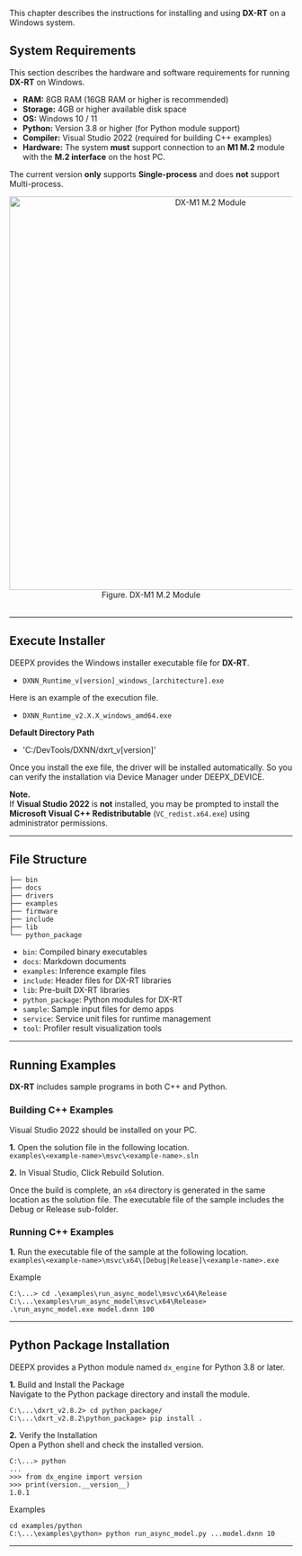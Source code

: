 This chapter describes the instructions for installing and using **DX-RT** on a Windows system.  

## System Requirements  

This section describes the hardware and software requirements for running **DX-RT** on Windows.  

- **RAM:** 8GB RAM (16GB RAM or higher is recommended)
- **Storage:** 4GB or higher available disk space
- **OS:** Windows 10 / 11
- **Python:** Version 3.8 or higher (for Python module support)
- **Compiler:** Visual Studio 2022 (required for building C++ examples)
- **Hardware:** The system **must** support connection to an **M1 M.2** module with the **M.2 interface** on the host PC.  

The current version **only** supports **Single-process** and does **not** support Multi-process.  

<div class="center-text">
<p align="center">
<img src="./../resources/02_DX-M1_M.2_LPDDR5x2.png" alt="DX-M1 M.2 Module" width="700px">  
<br>
Figure. DX-M1 M.2 Module  
<br><br>
</p>
</div>

---

## Execute Installer

DEEPX provides the Windows installer executable file for **DX-RT**.  

- `DXNN_Runtime_v[version]_windows_[architecture].exe`  

Here is an example of the execution file.  

- `DXNN_Runtime_v2.X.X_windows_amd64.exe`  

**Default Directory Path**  

- 'C:/DevTools/DXNN/dxrt_v[version]'  

Once you install the exe file, the driver will be installed automatically. So you can verify the installation via Device Manager under DEEPX_DEVICE.  

**Note.**  
If **Visual Studio 2022** is **not** installed, you may be prompted to install the **Microsoft Visual C++ Redistributable** (`VC_redist.x64.exe`) using administrator permissions.  

---

## File Structure

```
├── bin
├── docs
├── drivers
├── examples
├── firmware
├── include
├── lib
└── python_package
```

- `bin`: Compiled binary executables
- `docs`: Markdown documents 
- `examples`: Inference example files
- `include`: Header files for DX-RT libraries
- `lib`: Pre-built DX-RT libraries
- `python_package`: Python modules for DX-RT
- `sample`: Sample input files for demo apps
- `service`: Service unit files for runtime management
- `tool`: Profiler result visualization tools

---

## Running Examples

**DX-RT** includes sample programs in both C++ and Python.  

### Building C++ Examples  
Visual Studio 2022 should be installed on your PC.  

**1.** Open the solution file in the following location.  
`examples\<example-name>\msvc\<example-name>.sln`

**2.** In Visual Studio, Click Rebuild Solution.  

Once the build is complete, an `x64` directory is generated in the same location as the solution file. The executable file of the sample includes the Debug or Release sub-folder.  

### Running C++ Examples  

**1.** Run the executable file of the sample at the following location.  
`examples\<example-name>\msvc\x64\[Debug|Release]\<example-name>.exe`

Example
```
C:\...> cd .\examples\run_async_model\msvc\x64\Release
C:\...\examples\run_async_model\msvc\x64\Release> .\run_async_model.exe model.dxnn 100
```

---

## Python Package Installation 

DEEPX provides a Python module named `dx_engine` for Python 3.8 or later.  

**1.** Build and Install the Package  
Navigate to the Python package directory and install the module.  

```
C:\...\dxrt_v2.8.2> cd python_package/
C:\...\dxrt_v2.8.2\python_package> pip install .
```

**2.** Verify the Installation  
Open a Python shell and check the installed version.  

```
C:\...> python
... 
>>> from dx_engine import version
>>> print(version.__version__)
1.0.1
```

Examples
```
cd examples/python
C:\...\examples\python> python run_async_model.py ...model.dxnn 10
```

---
